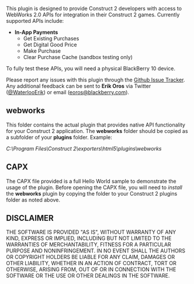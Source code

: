 This plugin is designed to provide Construct 2 developers with access to WebWorks 2.0 APIs
for integration in their Construct 2 games. Currently supported APIs include:
* **In-App Payments**
  * Get Existing Purchases
  * Get Digital Good Price
  * Make Purchase
  * Clear Purchase Cache (sandbox testing only)

To fully test these APIs, you will need a physical BlackBerry 10 device.

Please report any issues with this plugin through the [Github Issue Tracker](https://github.com/blackberry/Construct2Plugins/issues).
Any additional feedback can be sent to **Erik Oros** via Twitter ([@WaterlooErik](https://twitter.com/WaterlooErik))
or email (eoros@blackberry.com).

## webworks

This folder contains the actual plugin that provides native API functionality for your Construct 2 application.
The **webworks** folder should be copied as a subfolder of your **plugins** folder.
Example:

*C:\Program Files\Construct 2\exporters\html5\plugins\webworks*

## CAPX

The CAPX file provided is a full Hello World sample to demonstrate the usage of the plugin. Before opening the CAPX file, you will need to
*install* the **webworks** plugin by copying the folder to your Construct 2 plugins folder as noted above.

## DISCLAIMER

THE SOFTWARE IS PROVIDED "AS IS", WITHOUT WARRANTY OF ANY KIND, EXPRESS OR IMPLIED, INCLUDING BUT NOT LIMITED TO THE WARRANTIES OF MERCHANTABILITY, FITNESS FOR A PARTICULAR PURPOSE AND NONINFRINGEMENT. IN NO EVENT SHALL THE AUTHORS OR COPYRIGHT HOLDERS BE LIABLE FOR ANY CLAIM, DAMAGES OR OTHER LIABILITY, WHETHER IN AN ACTION OF CONTRACT, TORT OR OTHERWISE, ARISING FROM, OUT OF OR IN CONNECTION WITH THE SOFTWARE OR THE USE OR OTHER DEALINGS IN THE SOFTWARE.
